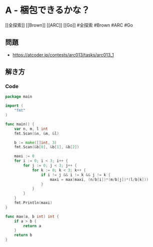 # A - 梱包できるかな？
[[全探索]] [[Brown]] [[ARC]] [[Go]]
#全探索 #Brown #ARC #Go 

## 問題
- https://atcoder.jp/contests/arc013/tasks/arc013_1

## 解き方
### Code
```go
package main

import (
	"fmt"
)

func main() {
	var n, m, l int
	fmt.Scan(&n, &m, &l)

	b := make([]int, 3)
	fmt.Scan(&b[0], &b[1], &b[2])

	maxi := 0
	for i := 0; i < 3; i++ {
		for j := 0; j < 3; j++ {
			for k := 0; k < 3; k++ {
				if i != j && i != k && j != k {
					maxi = max(maxi, (n/b[i])*(m/b[j])*(l/b[k]))
				}
			}
		}
	}
	fmt.Println(maxi)
}

func max(a, b int) int {
	if a > b {
		return a
	}
	return b
}
```